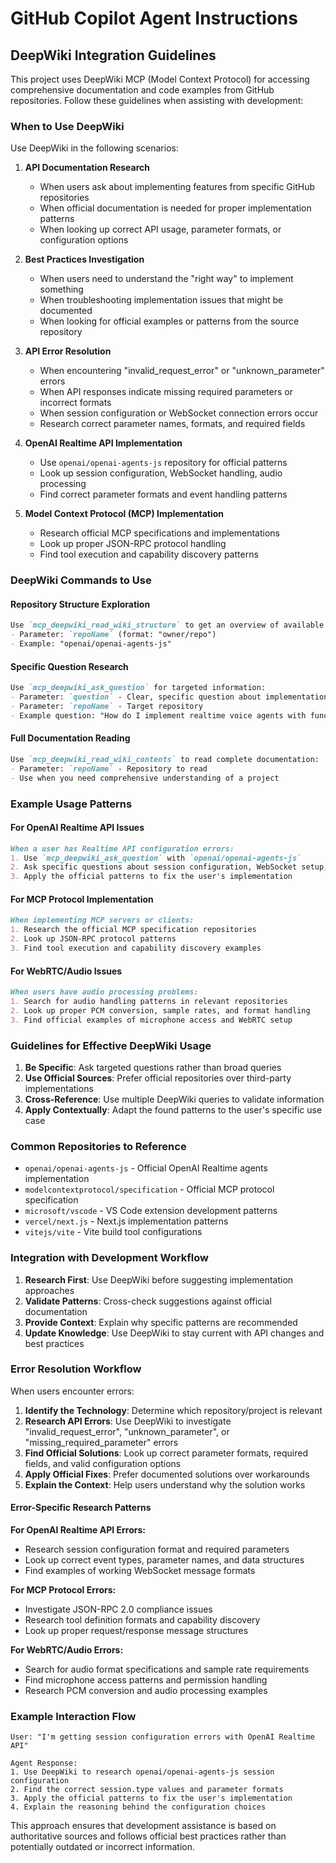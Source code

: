 # GitHub Copilot Agent Instructions

## DeepWiki Integration Guidelines

This project uses DeepWiki MCP (Model Context Protocol) for accessing comprehensive documentation and code examples from GitHub repositories. Follow these guidelines when assisting with development:

### When to Use DeepWiki

Use DeepWiki in the following scenarios:

1. **API Documentation Research**
   - When users ask about implementing features from specific GitHub repositories
   - When official documentation is needed for proper implementation patterns
   - When looking up correct API usage, parameter formats, or configuration options

2. **Best Practices Investigation**
   - When users need to understand the "right way" to implement something
   - When troubleshooting implementation issues that might be documented
   - When looking for official examples or patterns from the source repository

3. **API Error Resolution**
   - When encountering "invalid_request_error" or "unknown_parameter" errors
   - When API responses indicate missing required parameters or incorrect formats
   - When session configuration or WebSocket connection errors occur
   - Research correct parameter names, formats, and required fields

4. **OpenAI Realtime API Implementation**
   - Use `openai/openai-agents-js` repository for official patterns
   - Look up session configuration, WebSocket handling, audio processing
   - Find correct parameter formats and event handling patterns

4. **Model Context Protocol (MCP) Implementation**
   - Research official MCP specifications and implementations
   - Look up proper JSON-RPC protocol handling
   - Find tool execution and capability discovery patterns

### DeepWiki Commands to Use

#### Repository Structure Exploration
```markdown
Use `mcp_deepwiki_read_wiki_structure` to get an overview of available documentation topics:
- Parameter: `repoName` (format: "owner/repo")
- Example: "openai/openai-agents-js"
```

#### Specific Question Research
```markdown
Use `mcp_deepwiki_ask_question` for targeted information:
- Parameter: `question` - Clear, specific question about implementation
- Parameter: `repoName` - Target repository
- Example question: "How do I implement realtime voice agents with function calling?"
```

#### Full Documentation Reading
```markdown
Use `mcp_deepwiki_read_wiki_contents` to read complete documentation:
- Parameter: `repoName` - Repository to read
- Use when you need comprehensive understanding of a project
```

### Example Usage Patterns

#### For OpenAI Realtime API Issues
```markdown
When a user has Realtime API configuration errors:
1. Use `mcp_deepwiki_ask_question` with `openai/openai-agents-js`
2. Ask specific questions about session configuration, WebSocket setup, or audio handling
3. Apply the official patterns to fix the user's implementation
```

#### For MCP Protocol Implementation
```markdown
When implementing MCP servers or clients:
1. Research the official MCP specification repositories
2. Look up JSON-RPC protocol patterns
3. Find tool execution and capability discovery examples
```

#### For WebRTC/Audio Issues
```markdown
When users have audio processing problems:
1. Search for audio handling patterns in relevant repositories
2. Look up proper PCM conversion, sample rates, and format handling
3. Find official examples of microphone access and WebRTC setup
```

### Guidelines for Effective DeepWiki Usage

1. **Be Specific**: Ask targeted questions rather than broad queries
2. **Use Official Sources**: Prefer official repositories over third-party implementations
3. **Cross-Reference**: Use multiple DeepWiki queries to validate information
4. **Apply Contextually**: Adapt the found patterns to the user's specific use case

### Common Repositories to Reference

- `openai/openai-agents-js` - Official OpenAI Realtime agents implementation
- `modelcontextprotocol/specification` - Official MCP protocol specification
- `microsoft/vscode` - VS Code extension development patterns
- `vercel/next.js` - Next.js implementation patterns
- `vitejs/vite` - Vite build tool configurations

### Integration with Development Workflow

1. **Research First**: Use DeepWiki before suggesting implementation approaches
2. **Validate Patterns**: Cross-check suggestions against official documentation
3. **Provide Context**: Explain why specific patterns are recommended
4. **Update Knowledge**: Use DeepWiki to stay current with API changes and best practices

### Error Resolution Workflow

When users encounter errors:

1. **Identify the Technology**: Determine which repository/project is relevant
2. **Research API Errors**: Use DeepWiki to investigate "invalid_request_error", "unknown_parameter", or "missing_required_parameter" errors
3. **Find Official Solutions**: Look up correct parameter formats, required fields, and valid configuration options
4. **Apply Official Fixes**: Prefer documented solutions over workarounds
5. **Explain the Context**: Help users understand why the solution works

#### Error-Specific Research Patterns

**For OpenAI Realtime API Errors:**
- Research session configuration format and required parameters
- Look up correct event types, parameter names, and data structures
- Find examples of working WebSocket message formats

**For MCP Protocol Errors:**
- Investigate JSON-RPC 2.0 compliance issues
- Research tool definition formats and capability discovery
- Look up proper request/response message structures

**For WebRTC/Audio Errors:**
- Search for audio format specifications and sample rate requirements
- Find microphone access patterns and permission handling
- Research PCM conversion and audio processing examples

### Example Interaction Flow

```
User: "I'm getting session configuration errors with OpenAI Realtime API"

Agent Response:
1. Use DeepWiki to research openai/openai-agents-js session configuration
2. Find the correct session.type values and parameter formats
3. Apply the official patterns to fix the user's implementation
4. Explain the reasoning behind the configuration choices
```

This approach ensures that development assistance is based on authoritative sources and follows official best practices rather than potentially outdated or incorrect information.
